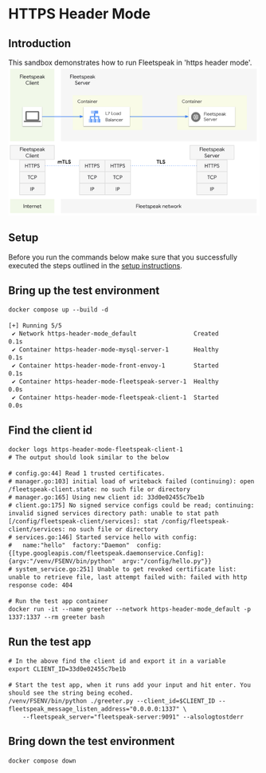 # HTTPS Header Mode

## Introduction
This sandbox demonstrates how to run Fleetspeak in 'https header mode'.  
![HTTPS Header Mode](../diagrams/httpsHeaderMode_355.png "HTTPS Header Mode")

## Setup
Before you run the commands below make sure that you successfully executed the steps outlined in the [setup instructions](../../sandboxes.md#setup-instructions).

## Bring up the test environment
```
docker compose up --build -d

[+] Running 5/5
 ✔ Network https-header-mode_default                Created                                                                                                          0.1s 
 ✔ Container https-header-mode-mysql-server-1       Healthy                                                                                                          0.1s 
 ✔ Container https-header-mode-front-envoy-1        Started                                                                                                          0.1s 
 ✔ Container https-header-mode-fleetspeak-server-1  Healthy                                                                                                          0.0s 
 ✔ Container https-header-mode-fleetspeak-client-1  Started                                                                                                          0.0s 
```

## Find the client id
```
docker logs https-header-mode-fleetspeak-client-1
# The output should look similar to the below

# config.go:44] Read 1 trusted certificates.
# manager.go:103] initial load of writeback failed (continuing): open /fleetspeak-client.state: no such file or directory
# manager.go:165] Using new client id: 33d0e02455c7be1b
# client.go:175] No signed service configs could be read; continuing: invalid signed services directory path: unable to stat path [/config/fleetspeak-client/services]: stat /config/fleetspeak-client/services: no such file or directory
# services.go:146] Started service hello with config:
#   name:"hello"  factory:"Daemon"  config:{[type.googleapis.com/fleetspeak.daemonservice.Config]:{argv:"/venv/FSENV/bin/python"  argv:"/config/hello.py"}}
# system_service.go:251] Unable to get revoked certificate list: unable to retrieve file, last attempt failed with: failed with http response code: 404

# Run the test app container
docker run -it --name greeter --network https-header-mode_default -p 1337:1337 --rm greeter bash
```

## Run the test app
```
# In the above find the client id and export it in a variable
export CLIENT_ID=33d0e02455c7be1b

# Start the test app, when it runs add your input and hit enter. You should see the string being ecohed.
/venv/FSENV/bin/python ./greeter.py --client_id=$CLIENT_ID --fleetspeak_message_listen_address="0.0.0.0:1337" \
    --fleetspeak_server="fleetspeak-server:9091" --alsologtostderr

```

## Bring down the test environment
```
docker compose down
```
